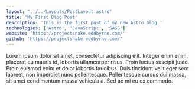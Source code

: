 ```yaml
---
layout: "../../Layouts/PostLayout.astro"
title: 'My First Blog Post'
description: 'This is the first post of my new Astro blog.'
technologies: ['Astro', 'JavaScript', 'SASS']
website: 'https://projectsnake.eddbyrne.com/'
github: 'https://projectsnake.eddbyrne.com/'
---
```


Lorem ipsum dolor sit amet, consectetur adipiscing elit. Integer enim enim, placerat eu mauris id, lobortis ullamcorper risus. Proin luctus suscipit justo. Proin euismod enim et dolor lobortis faucibus. Duis tincidunt velit eget sem laoreet, non imperdiet nunc pellentesque. Pellentesque cursus dui massa, sit amet condimentum massa vehicula a. Sed ac mi eu ex commodo.